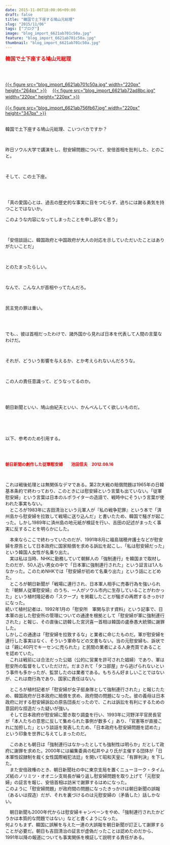 ```yaml
---
date: 2015-11-06T18:00:06+09:00
draft: false
title: "韓国で土下座する鳩山元総理"
slug: "2015/11/06"
tags: ["ブログ"]
image: "blog_import_6621ab701c50a.jpg"
feature: "blog_import_6621ab701c50a.jpg"
thumbnail: "blog_import_6621ab701c50a.jpg"
---
```

<p><font color="#ff0000" size="3"><strong>韓国で土下座する鳩山元総理</strong></font></p><br/><p><br/><a href="blog_import_6621ab714c38f.jpg">{{< figure src="blog_import_6621ab701c50a.jpg" width="220px" height="264px" >}}</a> 　<a href="blog_import_6621ab73ebf33.jpg">{{< figure src="blog_import_6621ab72ad8bc.jpg" width="220px" height="220px" >}}</a> 　<br/><a href="o0285045013476201235.jpg"></a><br/><a href="blog_import_6621ab76a3ec3.jpg">{{< figure src="blog_import_6621ab756fb67.jpg" width="220px" height="347px" >}}</a> <br/><br/></p><p>韓国で土下座する鳩山元総理、こいつバカですか？</p><br/><p>昨日ソウル大学で講演をし、慰安婦問題について、安倍首相を批判した、とのこと。</p><br/><p>そして、この土下座。</p><br/><br/><p>「真の愛国心とは、過去の歴史的な事実に目をつむらず、過ちには謝る勇気を持つことではないか。</p><p>このような内容になってしまったことを申し訳なく思う」</p><br/><p>「安倍談話に、韓国政府と中国政府が大人の対応を示していただいたことはありがたいことだ」</p><br/><p>とのたまったらしい。</p><br/><p>なんで、こんな人が首相やってたんだろ。</p><br/><p>民主党の罪は重い。</p><br/><br/><p>でも、、彼は首相だったわけで、諸外国から見れば日本を代表して人間の言葉なわけだ。</p><br/><p>それが、どういう影響を与えるか、とか考えられないんだろうな。</p><br/><p>この人の責任意識って、どうなってるのか。</p><br/><br/><p>朝日新聞といい、鳩山由紀夫といい、かんべんしてく欲しいものだ。</p><br/><br/><br/><p>以下、参考のため引用する。</p><br/><br/><p><font color="#ff0000" size="2"><strong>朝日新聞の創作した従軍慰安婦　　池田信夫　2012.08.16</strong></font></p><br/><p>これは戦後処理とは無関係なデマである。第2次大戦の賠償問題は1965年の日韓基本条約で終わっており、このときには慰安婦という言葉も出ていない。「従軍慰安婦」という言葉は日本のルポライターの造語で、戦時中にそういう言葉が使われた事実もない。<br/>　ところが1983年に吉田清治という元軍人が『私の戦争犯罪』という本で「済州島から慰安婦を拉致して戦場に送り込んだ」と書いたため、韓国で騒ぎが起こった。しかし1989年に済州島の地元紙が検証を行い、吉田の記述がまったく事実に反することを明らかにした。</p><p>　本来ならここで終わっていたのだが、1991年8月に福島瑞穂弁護士などが慰安婦を原告として日本政府に国家賠償を求める訴訟を起こし、「私は慰安婦だった」という韓国人女性が名乗り出た。<br/>　実は私は当時、NHKに勤務していて朝鮮人の「強制連行」を韓国まで取材したのだが、50人近い男女の中で「日本軍に強制連行された」という証言は1人もなかった。このためNHKでは「慰安婦が初めて名乗り出た」という話にとどめた。<br/>　ところが朝日新聞が「戦場に連行され、日本軍人相手に売春行為を強いられた『朝鮮人従軍慰安婦』のうち、一人がソウル市内に生存していることがわかった」という植村隆記者の「スクープ」を掲載したことが騒ぎの再燃するきっかけになった。<br/>続いて植村記者は、1992年1月の「慰安所　軍関与示す資料」という記事で、日本軍の出した慰安所の管理についての通達を根拠として「慰安婦が軍に強制連行された」と報じ、その直後に訪韓した宮沢喜一首相は韓国の盧泰愚大統領に謝罪した。<br/>しかしこの通達は「慰安婦を拉致するな」と業者に命じたものだ。軍が慰安婦を連行した事実はなく、そういう軍命などの文書もない。当の元慰安婦も、訴状では「親に40円でキーセンに売られた」と民間の業者による人身売買であることを認めていた。<br/>　これは戦前には合法だった公娼（公的に営業を許可された娼婦）であり、軍は慰安所の監督をしていただけだ。だまされて「タコ部屋」から逃げられないという事件も多かったが、監禁したのは業者である。もちろん好ましいことではないが、これは商行為であり、国家に責任はない。</p><p>　ところが植村記者が「慰安婦が女子挺身隊として強制連行された」と報じたため、韓国政府が日本政府に賠償を求め、政府間の問題になった。彼の義母は日本政府に対する慰安婦訴訟の原告団長だったので、これは訴訟を有利にするための意図的な捏造だった疑いが強い。<br/>　そして日本政府が慰安婦に聞き取り調査を行い、1993年に河野洋平官房長官が「本人たちの意思に反して集められた事例が数多く」あり、「官憲等が直接これに加担した」という談話を発表したため、「日本政府も慰安婦問題を認めた」という印象を世界に与えてしまったのだ。</p><p>　このあとも朝日は「強制連行はなかったとしても強制性は明らか」だとして政府に謝罪を求めた。2000年には編集委員の松井やより氏が主催する団体が「日本軍性奴隷制を裁く女性国際戦犯法廷」を開いて昭和天皇に「有罪判決」を下した。<br/>　また安倍政権のとき、朝日新聞社の中に東京支局を置くニューヨーク・タイムズ紙のノリミツ・オオニシ支局長が繰り返し慰安婦問題を取り上げて「元慰安婦」の証言を報じ、安倍首相は訪米で謝罪するはめになった。<br/>このように「慰安婦問題」が政府間の問題になったきっかけは朝日新聞の誤報（あるいは捏造）だが、それを裏づけるのは元慰安婦の（矛盾した）話しかない。</p><p>　朝日新聞も2000年代からは慰安婦キャンペーンをやめ、「強制連行されたかどうかは本質的な問題ではない」などと書くようになった。<br/>何よりもまず、韓国に誤解を与えた一連の大誤報を朝日新聞が訂正して謝罪することが必要だ。朝日も吉田清治の証言が虚偽だったことは認めたのだから、1991年以降の報道についても事実関係を検証して説明する責任がある。</p>

